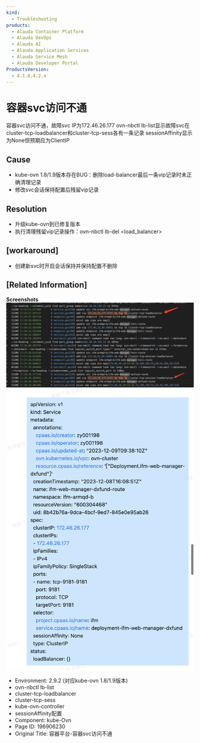 ```yaml
---
kind:
  - Troubleshooting
products:
  - Alauda Container Platform
  - Alauda DevOps
  - Alauda AI
  - Alauda Application Services
  - Alauda Service Mesh
  - Alauda Developer Portal
ProductsVersion:
  - 4.1.0,4.2.x
---
```

<!-- A type of document that involves encountering a fault, diagnosing it, performing root cause analysis, and providing solutions. -->

# 容器svc访问不通

容器svc访问不通，故障svc IP为172.46.26.177 ovn-nbctl lb-list显示故障svc在cluster-tcp-loadbalancer和cluster-tcp-sess各有一条记录 sessionAffinity显示为None但预期应为ClientIP

## Cause
- kube-ovn 1.8/1.9版本存在BUG：删除load-balancer最后一条vip记录时未正确清理记录
- 修改svc会话保持配置后残留vip记录

## Resolution
- 升级kube-ovn到已修复版本
- 执行清理残留vip记录操作：ovn-nbctl lb-del <load_balancer> <vip>

## [workaround]
- 创建新svc时开启会话保持并保持配置不删除

## [Related Information]
**Screenshots**
![](assets/rong-qi-ping-tai-rong-qi-svcfang-wen-bu-tong/mceclip4_1703048524688_s55tg.png)
![](assets/rong-qi-ping-tai-rong-qi-svcfang-wen-bu-tong/mceclip5_1703048531285_qak51.png)
- Environment: 2.9.2 (对应kube-ovn 1.8/1.9版本)
- ovn-nbctl lb-list
- cluster-tcp-loadbalancer
- cluster-tcp-sess
- kube-ovn-controller
- sessionAffinity配置
- Component: kube-Ovn
- Page ID: 196906230
- Original Title: 容器平台-容器svc访问不通
